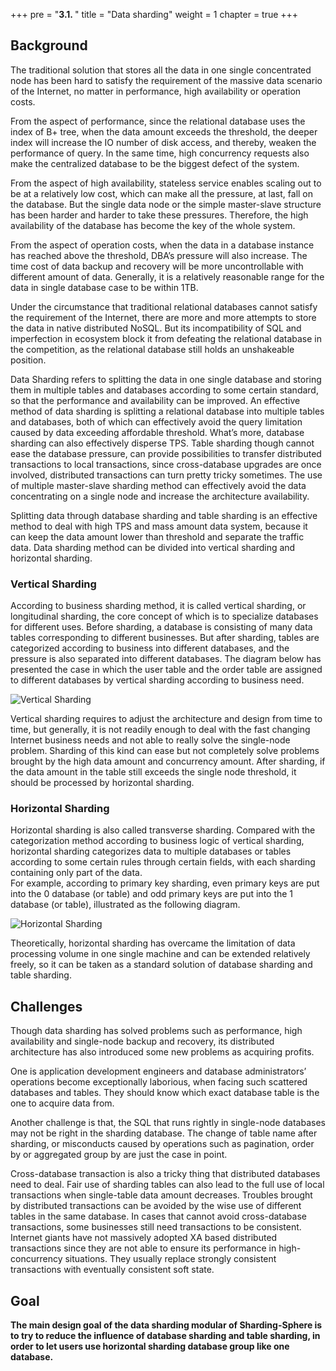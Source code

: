 +++
pre = "<b>3.1. </b>"
title = "Data sharding"
weight = 1
chapter = true
+++

## Background

The traditional solution that stores all the data in one single concentrated node has been hard to satisfy the requirement of the massive data scenario of the Internet, no matter in performance, high availability or operation costs.

From the aspect of performance, since the relational database uses the index of B+ tree, when the data amount exceeds the threshold, the deeper index will increase the IO number of disk access, and thereby, weaken the performance of query. 
In the same time, high concurrency requests also make the centralized database to be the biggest defect of the system.

From the aspect of high availability, stateless service enables scaling out to be at a relatively low cost, which can make all the pressure, at last, fall on the database. 
But the single data node or the simple master-slave structure has been harder and harder to take these pressures. 
Therefore, the high availability of the database has become the key of the whole system.

From the aspect of operation costs, when the data in a database instance has reached above the threshold, DBA’s pressure will also increase. 
The time cost of data backup and recovery will be more uncontrollable with different amount of data. 
Generally, it is a relatively reasonable range for the data in single database case to be within 1TB.

Under the circumstance that traditional relational databases cannot satisfy the requirement of the Internet, there are more and more attempts to store the data in native distributed NoSQL.
But its incompatibility of SQL and imperfection in ecosystem block it from defeating the relational database in the competition, as the relational database still holds an unshakeable position.

Data Sharding refers to splitting the data in one single database and storing them in multiple tables and databases according to some certain standard, so that the performance and availability can be improved. 
An effective method of data sharding is splitting a relational database into multiple tables and databases, both of which can effectively avoid the query limitation caused by data exceeding affordable threshold. 
What’s more, database sharding can also effectively disperse TPS. 
Table sharding though cannot ease the database pressure, can provide possibilities to transfer distributed transactions to local transactions, since cross-database upgrades are once involved, distributed transactions can turn pretty tricky sometimes. 
The use of multiple master-slave sharding method can effectively avoid the data concentrating on a single node and increase the architecture availability.

Splitting data through database sharding and table sharding is an effective method to deal with high TPS and mass amount data system, because it can keep the data amount lower than threshold and separate the traffic data. 
Data sharding method can be divided into vertical sharding and horizontal sharding.

### Vertical Sharding

According to business sharding method, it is called vertical sharding, or longitudinal sharding, the core concept of which is to specialize databases for different uses. 
Before sharding, a database is consisting of many data tables corresponding to different businesses. 
But after sharding, tables are categorized according to business into different databases, and the pressure is also separated into different databases. 
The diagram below has presented the case in which the user table and the order table are assigned to different databases by vertical sharding according to business need.

![Vertical Sharding](http://shardingsphere.jd.com/document/current/img/sharding/vertical_sharding.png)

Vertical sharding requires to adjust the architecture and design from time to time, but generally, it is not readily enough to deal with the fast changing Internet business needs and not able to really solve the single-node problem. 
Sharding of this kind can ease but not completely solve problems brought by the high data amount and concurrency amount. 
After sharding, if the data amount in the table still exceeds the single node threshold, it should be processed by horizontal sharding.

### Horizontal Sharding

Horizontal sharding is also called transverse sharding. 
Compared with the categorization method according to business logic of vertical sharding, 
horizontal sharding categorizes data to multiple databases or tables according to some certain rules through certain fields, with each sharding containing only part of the data.  
For example, according to primary key sharding, even primary keys are put into the 0 database (or table) and odd primary keys are put into the 1 database (or table), illustrated as the following diagram.

![Horizontal Sharding](http://shardingsphere.jd.com/document/current/img/sharding/horizontal_sharding.png)

Theoretically, horizontal sharding has overcame the limitation of data processing volume in one single machine and can be extended relatively freely, so it can be taken as a standard solution of database sharding and table sharding.

## Challenges

Though data sharding has solved problems such as performance, high availability and single-node backup and recovery, its distributed architecture has also introduced some new problems as acquiring profits.

One is application development engineers and database administrators’ operations become exceptionally laborious, when facing such scattered databases and tables. 
They should know which exact database table is the one to acquire data from.

Another challenge is that, the SQL that runs rightly in single-node databases may not be right in the sharding database. 
The change of table name after sharding, or misconducts caused by operations such as pagination, order by or aggregated group by are just the case in point.

Cross-database transaction is also a tricky thing that distributed databases need to deal. 
Fair use of sharding tables can also lead to the full use of local transactions when single-table data amount decreases. 
Troubles brought by distributed transactions can be avoided by the wise use of different tables in the same database. 
In cases that cannot avoid cross-database transactions, some businesses still need transactions to be consistent. 
Internet giants have not massively adopted XA based distributed transactions since they are not able to ensure its performance in high-concurrency situations. 
They usually replace strongly consistent transactions with eventually consistent soft state.

## Goal

**The main design goal of the data sharding modular of Sharding-Sphere is to try to reduce the influence of database sharding and table sharding, in order to let users use horizontal sharding database group like one database.**
